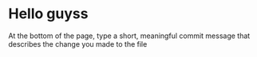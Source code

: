 # Hello guyss
At the bottom of the page, type a short, meaningful commit message that describes the change you made to the file
